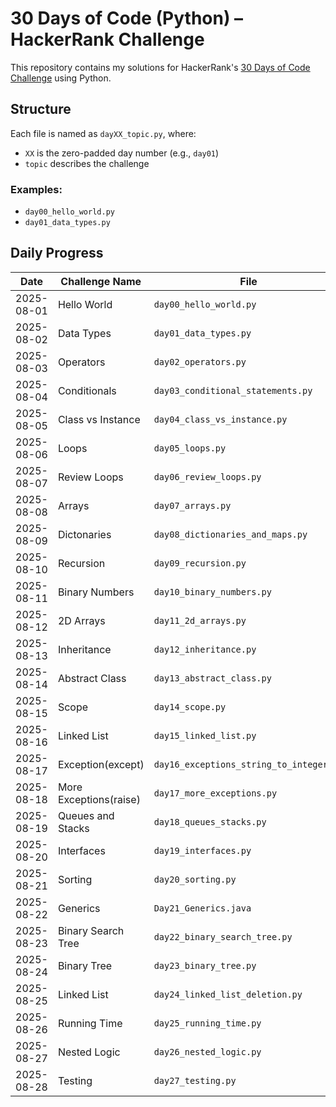 # 30 Days of Code (Python) – HackerRank Challenge

This repository contains my solutions for HackerRank's [30 Days of Code Challenge](https://www.hackerrank.com/domains/tutorials/30-days-of-code) using Python.

## Structure

Each file is named as `dayXX_topic.py`, where:

- `XX` is the zero-padded day number (e.g., `day01`)
- `topic` describes the challenge

### Examples:

- `day00_hello_world.py`
- `day01_data_types.py`

## Daily Progress

| Date       | Challenge Name         | File                                    |
| ---------- | ---------------------- | --------------------------------------- |
| 2025-08-01 | Hello World            | `day00_hello_world.py`                  |
| 2025-08-02 | Data Types             | `day01_data_types.py`                   |
| 2025-08-03 | Operators              | `day02_operators.py`                    |
| 2025-08-04 | Conditionals           | `day03_conditional_statements.py`       |
| 2025-08-05 | Class vs Instance      | `day04_class_vs_instance.py`            |
| 2025-08-06 | Loops                  | `day05_loops.py`                        |
| 2025-08-07 | Review Loops           | `day06_review_loops.py`                 |
| 2025-08-08 | Arrays                 | `day07_arrays.py`                       |
| 2025-08-09 | Dictonaries            | `day08_dictionaries_and_maps.py`        |
| 2025-08-10 | Recursion              | `day09_recursion.py`                    |
| 2025-08-11 | Binary Numbers         | `day10_binary_numbers.py`               |
| 2025-08-12 | 2D Arrays              | `day11_2d_arrays.py`                    |
| 2025-08-13 | Inheritance            | `day12_inheritance.py`                  |
| 2025-08-14 | Abstract Class         | `day13_abstract_class.py`               |
| 2025-08-15 | Scope                  | `day14_scope.py`                        |
| 2025-08-16 | Linked List            | `day15_linked_list.py`                  |
| 2025-08-17 | Exception(except)      | `day16_exceptions_string_to_integer.py` |
| 2025-08-18 | More Exceptions(raise) | `day17_more_exceptions.py`              |
| 2025-08-19 | Queues and Stacks      | `day18_queues_stacks.py`                |
| 2025-08-20 | Interfaces             | `day19_interfaces.py`                   |
| 2025-08-21 | Sorting                | `day20_sorting.py`                      |
| 2025-08-22 | Generics               | `Day21_Generics.java`                   |
| 2025-08-23 | Binary Search Tree     | `day22_binary_search_tree.py`           |
| 2025-08-24 | Binary Tree            | `day23_binary_tree.py`                  |
| 2025-08-25 | Linked List            | `day24_linked_list_deletion.py`         |
| 2025-08-26 | Running Time           | `day25_running_time.py`                 |
| 2025-08-27 | Nested Logic           | `day26_nested_logic.py`                 |
| 2025-08-28 | Testing                | `day27_testing.py`                      |

